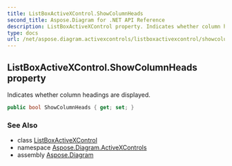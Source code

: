 ```yaml
---
title: ListBoxActiveXControl.ShowColumnHeads
second_title: Aspose.Diagram for .NET API Reference
description: ListBoxActiveXControl property. Indicates whether column headings are displayed
type: docs
url: /net/aspose.diagram.activexcontrols/listboxactivexcontrol/showcolumnheads/
---
```

## ListBoxActiveXControl.ShowColumnHeads property

Indicates whether column headings are displayed.

```csharp
public bool ShowColumnHeads { get; set; }
```

### See Also

* class [ListBoxActiveXControl](../)
* namespace [Aspose.Diagram.ActiveXControls](../../listboxactivexcontrol/)
* assembly [Aspose.Diagram](../../../)


